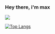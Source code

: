 ### Hey there, i'm max



<img src="https://discord.c99.nl/widget/theme-2/676051070308450344.png"/>

   


[![Top Langs](https://github-readme-stats.vercel.app/api/top-langs/?username=maxhithere&layout=compact&text_color=daf7dc&bg_color=151515)](https://github.com/maxhithere/github-readme-stats)
